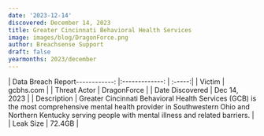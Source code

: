 ```yaml
---
date: '2023-12-14'
discovered: December 14, 2023
title: Greater Cincinnati Behavioral Health Services
image: images/blog/DragonForce.png
author: Breachsense Support
draft: false
yearmonths: 2023/december
---
```


| Data Breach Report------------:     |:-------------:    | :-----:|
| Victim      | gcbhs.com      | 
| Threat Actor      | DragonForce      | 
| Date Discovered      | Dec 14, 2023      | 
| Description      | Greater Cincinnati Behavioral Health Services (GCB) is the most comprehensive mental health provider in Southwestern Ohio and Northern Kentucky serving people with mental illness and related barriers.      | 
| Leak Size      | 72.4GB      | 

